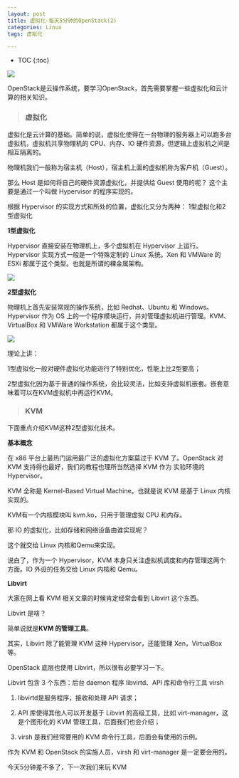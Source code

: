 ```yaml
---
layout: post
title: 虚拟化-每天5分钟的OpenStack(2)
categories: Linux
tags: 虚拟化

---
```


* TOC
{:toc}

![](http://shurriklab.qiniudn.com/k3hjkuho43fbh8z23ggqpizw4g.png)

OpenStack是云操作系统，要学习OpenStack，首先需要掌握一些虚拟化和云计算的相关知识。

>### 虚拟化

虚拟化是云计算的基础。简单的说，虚拟化使得在一台物理的服务器上可以跑多台虚拟机，虚拟机共享物理机的 CPU、内存、IO 硬件资源，但逻辑上虚拟机之间是相互隔离的。

物理机我们一般称为宿主机（Host），宿主机上面的虚拟机称为客户机（Guest）。

那么 Host 是如何将自己的硬件资源虚拟化，并提供给 Guest 使用的呢？
这个主要是通过一个叫做 Hypervisor 的程序实现的。

根据 Hypervisor 的实现方式和所处的位置，虚拟化又分为两种：
1型虚拟化和2型虚拟化

**1型虚拟化**

Hypervisor 直接安装在物理机上，多个虚拟机在 Hypervisor 上运行。Hypervisor 实现方式一般是一个特殊定制的 Linux 系统。Xen 和 VMWare 的 ESXi 都属于这个类型。也就是所谓的裸金属架构。

![](http://shurriklab.qiniudn.com/g4mxb220qzxv4qy1h80vmrfre8.png)

**2型虚拟化**

物理机上首先安装常规的操作系统，比如 Redhat、Ubuntu 和 Windows。Hypervisor 作为 OS 上的一个程序模块运行，并对管理虚拟机进行管理。KVM、VirtualBox 和 VMWare Workstation 都属于这个类型。

![](http://shurriklab.qiniudn.com/40pdtwchq66fl89dnq1muv8epz.png)

理论上讲：

1型虚拟化一般对硬件虚拟化功能进行了特别优化，性能上比2型要高；

2型虚拟化因为基于普通的操作系统，会比较灵活，比如支持虚拟机嵌套。嵌套意味着可以在KVM虚拟机中再运行KVM。

>### KVM

下面重点介绍KVM这种2型虚拟化技术。

**基本概念**

在 x86 平台上最热门运用最广泛的虚拟化方案莫过于 KVM 了。OpenStack 对 KVM 支持得也最好，我们的教程也理所当然选择 KVM 作为 实验环境的 Hypervisor。

KVM 全称是 Kernel-Based Virtual Machine。也就是说 KVM 是基于 Linux 内核实现的。

KVM有一个内核模块叫 kvm.ko，只用于管理虚拟 CPU 和内存。

那 IO 的虚拟化，比如存储和网络设备由谁实现呢？

这个就交给 Linux 内核和Qemu来实现。

说白了，作为一个 Hypervisor，KVM 本身只关注虚拟机调度和内存管理这两个方面。IO 外设的任务交给 Linux 内核和 Qemu。

**Libvirt**

大家在网上看 KVM 相关文章的时候肯定经常会看到 Libvirt 这个东西。

Libvirt 是啥？

简单说就是**KVM 的管理工具**。

其实，Libvirt 除了能管理 KVM 这种 Hypervisor，还能管理 Xen，VirtualBox 等。

OpenStack 底层也使用 Libvirt，所以很有必要学习一下。

Libvirt 包含 3 个东西：后台 daemon 程序 libvirtd、API 库和命令行工具 virsh

1. libvirtd是服务程序，接收和处理 API 请求；
        
2. API 库使得其他人可以开发基于 Libvirt 的高级工具，比如 virt-manager，这是个图形化的 KVM 管理工具，后面我们也会介绍；
        
3. virsh 是我们经常要用的 KVM 命令行工具，后面会有使用的示例。
        
作为 KVM 和 OpenStack 的实施人员，virsh 和 virt-manager 是一定要会用的。

今天5分钟差不多了，下一次我们来玩 KVM
